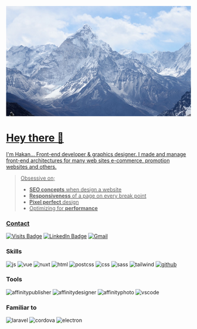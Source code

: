 <a href="https://github.com/hakan-akgul">
  <img width="100%" height="300px" style="object-fit:cover" src="./mountain.jpg">
</p>

# Hey there 👋
I'm Hakan... Front-end developer & graphics designer. I made and manage front-end architectures for many web sites e-commerce, promotion websites and others.

> Obsessive on;  
> - **SEO concepts** when design a website  
> - **Responsiveness** of a page on every break point  
> - **Pixel perfect** design  
> - Optimizing for **performance**  


### Contact
[![Visits Badge](https://badges.pufler.dev/visits/hakan-akgul/hakan-akgul?style=for-the-badge)](https://github.com/hakan-akgul)
[![LinkedIn Badge](https://img.shields.io/badge/LinkedIn-OPEN_TO_WORK-informational?style=for-the-badge&logo=linkedin&logoColor=white&color=0D76A8)](https://www.linkedin.com/in/hakan-akgül/)
[![Gmail](https://img.shields.io/badge/Gmail-D14836?style=for-the-badge&logo=gmail&logoColor=white)](mailto:mail.hakanakgul@gmail.com)


### Skills
![js](https://img.shields.io/badge/JAVASCRIPT-F7DF1E?style=for-the-badge&logo=javascript&logoColor=black)
![vue](https://img.shields.io/badge/VUE.JS-35495E?style=for-the-badge&logo=vue.js&logoColor=4FC08D)
![nuxt](https://img.shields.io/badge/NUXT.JS-35495E?style=for-the-badge&logo=nuxt.js&logoColor=4FC08D)
![html](https://img.shields.io/badge/HTML5-E34F26?style=for-the-badge&logo=html5&logoColor=white)
![postcss](https://img.shields.io/badge/POSTCSS-D6380A?style=for-the-badge&logo=postcss&logoColor=white)
![css](https://img.shields.io/badge/CSS3-1572B6?style=for-the-badge&logo=css3&logoColor=white)
![sass](https://img.shields.io/badge/SASS-CC6699?style=for-the-badge&logo=sass&logoColor=white)
![tailwind](https://img.shields.io/badge/TAILWIND_CSS-38B2AC?style=for-the-badge&logo=tailwind-css&logoColor=white)
[![github](https://img.shields.io/badge/GITHUB-383C4A?style=for-the-badge&logo=github&logoColor=white)](https://github.com/hakan-akgul)

### Tools
![affinitypublisher](https://img.shields.io/badge/affinity_publisher-D90043?style=for-the-badge&logo=affinity-publisher&logoColor=white)
![affinitydesigner](https://img.shields.io/badge/affinity_designer-006CC4?style=for-the-badge&logo=affinity-designer&logoColor=white)
![affinityphoto](https://img.shields.io/badge/affinity_photo-8B2CD9?style=for-the-badge&logo=affinity-photo&logoColor=white)
![vscode](https://img.shields.io/badge/vs_code-00A6F7?style=for-the-badge&logo=visual-studio-code&logoColor=white)

### Familiar to
![laravel](https://img.shields.io/badge/LARAVEL-FF2D20?style=for-the-badge&logo=laravel&logoColor=white)
![cordova](https://img.shields.io/badge/CORDOVA-EFEFEF?style=for-the-badge&logo=cordova&logoColor=white)
![electron](https://img.shields.io/badge/ELECTRON-2C2D3B?style=for-the-badge&logo=electron&logoColor=white)
